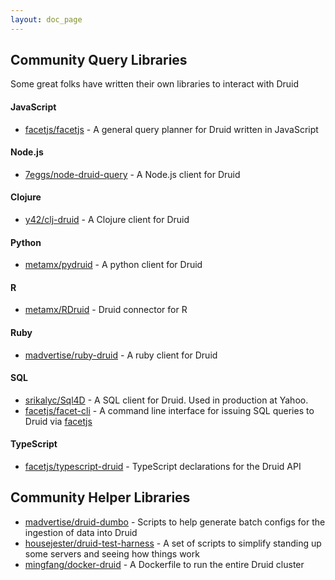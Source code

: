 ```yaml
---
layout: doc_page
---
```


Community Query Libraries
-------------------------

Some great folks have written their own libraries to interact with Druid

#### JavaScript

* [facetjs/facetjs](https://github.com/facetjs/facetjs) - A general query planner for Druid written in JavaScript

#### Node.js

* [7eggs/node-druid-query](https://github.com/7eggs/node-druid-query) - A Node.js client for Druid

#### Clojure

* [y42/clj-druid](https://github.com/y42/clj-druid) - A Clojure client for Druid

#### Python

* [metamx/pydruid](https://github.com/metamx/pydruid) - A python client for Druid

#### R

* [metamx/RDruid](https://github.com/metamx/RDruid) - Druid connector for R

#### Ruby

* [madvertise/ruby-druid](https://github.com/madvertise/ruby-druid) - A ruby client for Druid

#### SQL

* [srikalyc/Sql4D](https://github.com/srikalyc/Sql4D) - A SQL client for Druid. Used in production at Yahoo.
* [facetjs/facet-cli](https://github.com/facetjs/facet-cli) - A command line interface for issuing SQL queries to Druid via [facetjs](https://github.com/facetjs/facetjs)

#### TypeScript

* [facetjs/typescript-druid](https://github.com/facetjs/typescript-druid) - TypeScript declarations for the Druid API


Community Helper Libraries
--------------------------

* [madvertise/druid-dumbo](https://github.com/madvertise/druid-dumbo) - Scripts to help generate batch configs for the ingestion of data into Druid
* [housejester/druid-test-harness](https://github.com/housejester/druid-test-harness) - A set of scripts to simplify standing up some servers and seeing how things work
* [mingfang/docker-druid](https://github.com/mingfang/docker-druid) - A Dockerfile to run the entire Druid cluster

